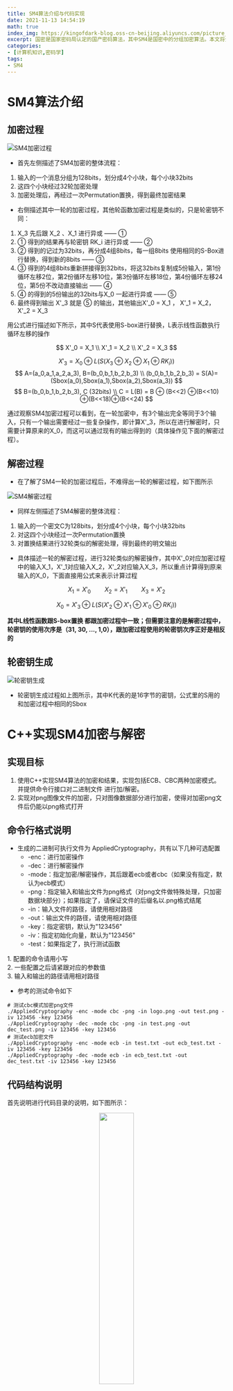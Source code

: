 ```yaml
---
title: SM4算法介绍与代码实现
date: 2021-11-13 14:54:19
math: true
index_img: https://kingofdark-blog.oss-cn-beijing.aliyuncs.com/picture_backend/picture_backend/hexo_img/密码学5.jpeg
excerpt: 国密是国家密码局认定的国产密码算法，其中SM4是国密中的分组加密算法。本文将介绍SM4算法的加密和解密过程，并使用C++进行代码实现。
categories: 
- [计算机知识,密码学]
tags: 
- SM4
---
```


# SM4算法介绍

## 加密过程

![SM4加密过程](https://kingofdark-blog.oss-cn-beijing.aliyuncs.com/picture_backend/picture_backend/img/202111131454563.(null))

- 首先左侧描述了SM4加密的整体流程：

1. 输入的一个消息分组为128bits，划分成4个小块，每个小块32bits
2. 这四个小块经过32轮加密处理
3. 加密处理后，再经过一次Permutation置换，得到最终加密结果

- 右侧描述其中一轮的加密过程，其他轮函数加密过程是类似的，只是轮密钥不同：

1. X_3 先后跟 X_2 、X_1 进行异或  —— ①
2. ① 得到的结果再与轮密钥 RK_i 进行异或  —— ②
3. ② 得到的记过为32bits，再分成4组8bits，每一组8bits 使用相同的S-Box进行替换，得到新的8bits   —— ③
4. ③ 得到的4组8bits重新拼接得到32bits，将这32bits复制成5份输入，第1份循环左移2位，第2份循环左移10位，第3份循环左移18位，第4份循环左移24位，第5份不改动直接输出 —— ④
5. ④ 的得到的5份输出的32bits与X_0 一起进行异或 —— ⑤
6. 最终得到输出 X'_3 就是 ⑤ 的输出，其他输出X'_0 = X_1 ， X'_1 = X_2， X'_2 = X_3

用公式进行描述如下所示，其中S代表使用S-box进行替换，L表示线性函数执行循环左移的操作

$$
X'_0 = X_1  \\
X'_1 = X_2	\\
X'_2 = X_3
$$


$$
X'_3 =X_0⊕ L( S (X_3 ⊕ X_2 ⊕ X_1 ⊕ RK_i))
$$
$$
 A=(a_0,a_1,a_2,a_3), B=(b_0,b_1,b_2,b_3)  \\ (b_0,b_1,b_2,b_3) = S(A)= (Sbox(a_0),Sbox(a_1),Sbox(a_2),Sbox(a_3))
$$
$$
B=(b_0,b_1,b_2,b_3), C (32bits) \\ C = L(B) = B ⊕ (B<<2) ⊕(B<<10) ⊕(B<<18)⊕(B<<24)
$$

<p class='note note-success'>
  通过观察SM4加密过程可以看到，在一轮加密中，有3个输出完全等同于3个输入，只有一个输出需要经过一些复杂操作，即计算X'_3，所以在进行解密时，只需要计算原来的X_0，而这可以通过现有的输出得到的（具体操作见下面的解密过程）。
</p>



## 解密过程

- 在了解了SM4一轮的加密过程后，不难得出一轮的解密过程，如下图所示

![SM4解密过程](https://kingofdark-blog.oss-cn-beijing.aliyuncs.com/picture_backend/picture_backend/img/202111131519980.png)

- 同样左侧描述了SM4解密的整体流程：

1. 输入的一个密文C为128bits，划分成4个小块，每个小块32bits
2. 对这四个小块经过一次Permutation置换
3. 对置换结果进行32轮类似的解密处理，得到最终的明文输出

- 具体描述一轮的解密过程，进行32轮类似的解密操作，其中X'_0对应加密过程中的输入X_1，X'_1对应输入X_2，X'_2对应输入X_3，所以重点计算得到原来输入的X_0，下面直接用公式来表示计算过程

$$
X_1 = X'_0     \qquad X_2 = X'_1 \qquad X_3 = X'_2     
$$

$$
X_0 =X'_3⊕ L( S (X'_2 ⊕ X'_1 ⊕ X'_0 ⊕ RK_i))
$$

**其中L线性函数跟S-box置换 都跟加密过程中一致；但需要注意的是解密过程中，轮密钥的使用次序是（31, 30, ..., 1,0），跟加密过程使用的轮密钥次序正好是相反的**



## 轮密钥生成

![轮密钥生成](https://kingofdark-blog.oss-cn-beijing.aliyuncs.com/picture_backend/picture_backend/img/202111131454839.(null))

- 轮密钥生成过程如上图所示，其中K代表的是16字节的密钥，公式里的S用的和加密过程中相同的Sbox



# C++实现SM4加密与解密

## 实现目标

1. 使用C++实现SM4算法的加密和结果，实现包括ECB、CBC两种加密模式。并提供命令⾏接⼝对⼆进制⽂件 进⾏加/解密。 
2. 实现对png图像文件的加密，只对图像数据部分进行加密，使得对加密png文件后仍能以png格式打开



## 命令行格式说明

- 生成的二进制可执行文件为 AppliedCryptography，共有以下几种可选配置
  - -enc：进行加密操作
  - -dec：进行解密操作
  - -mode：指定加密/解密操作，其后跟着ecb或者cbc（如果没有指定，默认为ecb模式）
  - -png：指定输入和输出文件为png格式（对png文件做特殊处理，只加密数据块部分）；如果指定了，请保证文件的后缀名以.png格式结尾
  - -in：输入文件的路径，请使用相对路径
  - -out：输出文件的路径，请使用相对路径
  - -key：指定密钥，默认为"123456"
  - -iv：指定初始化向量，默认为"123456"
  - -test：如果指定了，执行测试函数

<p class='note note-warning'>
1. 配置的命令请用小写 <br>
2. 一些配置之后请紧跟对应的参数值 <br>
3. 输入和输出的路径请用相对路径 <br>
</p>

- 参考的测试命令如下

```shell
# 测试cbc模式加密png文件
./AppliedCryptography -enc -mode cbc -png -in logo.png -out test.png -iv 123456 -key 123456
./AppliedCryptography -dec -mode cbc -png -in test.png -out dec_test.png -iv 123456 -key 123456
# 测试ecb加密文件
./AppliedCryptography -enc -mode ecb -in test.txt -out ecb_test.txt -iv 123456 -key 123456
./AppliedCryptography -dec -mode ecb -in ecb_test.txt -out dec_test.txt -iv 123456 -key 123456
```

## 代码结构说明

首先说明进行代码目录的说明，如下图所示：


<center>
<img src="https://kingofdark-blog.oss-cn-beijing.aliyuncs.com/picture_backend/picture_backend/img/202111131454890.(null)" width="40%" height="40%" >
</center>
<p align="middle">
<font size="2" color="grey">代码目录结构</font>
</p>


- 项目使用CMake 构建，build目录是构建目录，build/output/bin下是对应可执行文件的输出目录，build/output/bin/test 目录下存放测试用的相关文件
- Cmake-build-debug：使用CLion 编译构建时生成的目录
- FirstWork：主要目录，sm4对应源代码是算法的具体实现；test对应的是测试相关方法，主要用于测试算法的正确性
- hash-library：一个简单的第三方库，封装了hash操作和hex编码和解码等操作
- util：其中util是一个工具类，主要封装了一些辅助函数
- main.cpp：程序入口，主要实现了解析命令行参数，执行对应的操作



## 实现相关说明

- 在`sm4.h`和`sm4.cpp`中实现了SM4算法，具体实现逻辑只要是拆分成多个子函数

  - L线性函数和Sbox替换函数实现
  - 轮密钥生成
  - `SM4EncRound`和`SM4DecRound`实现一轮的加密和解密
  - `Encryption`和`Decryption`实现128bits输入的加密和解密
  - `EncFile`和`DecFile`实现文件的加密和解密
  - `EncPNG`和`DecPNG`实现对png格式文件的加密和解密
  
- 需要注意的是，png图片文件，有自己的固定格式，主要为头部8字节固定签名，加其他数据块的结构，所以解析时要得到真正的数据块（IDAT)，对这一部分进行加密，这样才能加密后依然能够以png方式打开，具体的PNG格式参考：[PNG格式说明](https://blog.csdn.net/einsteinlike/article/details/41803193)

- 测试函数主要有4个

  - `TestAll()` ：进行所有测试
  - `TestEncDec()`： 测试SM4 单次加解密128bits
  - `TestEncDecFileECB()`： 测试SM4 加密和解密文件 ECB模式
  - `TestEncDecFileCBC()`： 测试SM4 加密和解密文件 CBC模式
  - `TestEncDecPNG()`： 测试SM4 加密和解密PNG图片

<p class='note note-info'>
  代码已上传Github仓库：https://github.com/2017zhangyuxuan/AppliedCryptography <br>
</p>

<p class='note note-danger'>
  但是当前代码还存在问题是，大端和小端的问题没有彻底解决，如果对比一些官方实现，加密结果是不同的，因为时间原因没有能排查出来，只能作罢。所以仅仅是提供一些思路。
</p>

<center>
<img src="https://kingofdark-blog.oss-cn-beijing.aliyuncs.com/picture_backend/picture_backend/hexo_img/菜狗.jpeg" width="40%" height="40%" align="middle" >
</center>


# 参考附录

SM4算法原理 ：https://blog.csdn.net/bird_tp/article/details/105988468  

SM4 实现参考：https://cryptopp.com/docs/ref/class_s_m4_1_1_base.html#details

[png文件头_图片格式知识PNG_weixin_39672443的博客-CSDN博客](https://blog.csdn.net/weixin_39672443/article/details/110806799)

[PNG格式说明](https://blog.csdn.net/einsteinlike/article/details/41803193) 

